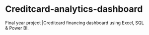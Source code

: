 # Creditcard-analytics-dashboard
Final year project |Creditcard financing dashboard using Excel, SQL &amp; Power BI.
